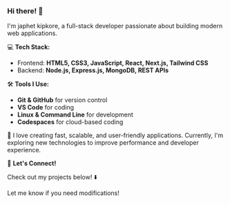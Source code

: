### Hi there! 👋  

I'm japhet kipkore, a full-stack developer passionate about building modern web applications.  

💻 **Tech Stack:**  
- Frontend: **HTML5, CSS3, JavaScript, React, Next.js, Tailwind CSS**  
- Backend: **Node.js, Express.js, MongoDB, REST APIs**  

🛠 **Tools I Use:**  
- **Git & GitHub** for version control  
- **VS Code** for coding  
- **Linux & Command Line** for development  
- **Codespaces** for cloud-based coding  

🚀 I love creating fast, scalable, and user-friendly applications. Currently, I'm exploring new technologies to improve performance and developer experience.  

🔗 **Let's Connect!**  

Check out my projects below! ⬇️

Let me know if you need modifications!


  

<!---
Kipkore29/Kipkore29 is a ✨ special ✨ repository because its `README.md` (this file) appears on your GitHub profile.
You can click the Preview link to take a look at your changes.
--->
